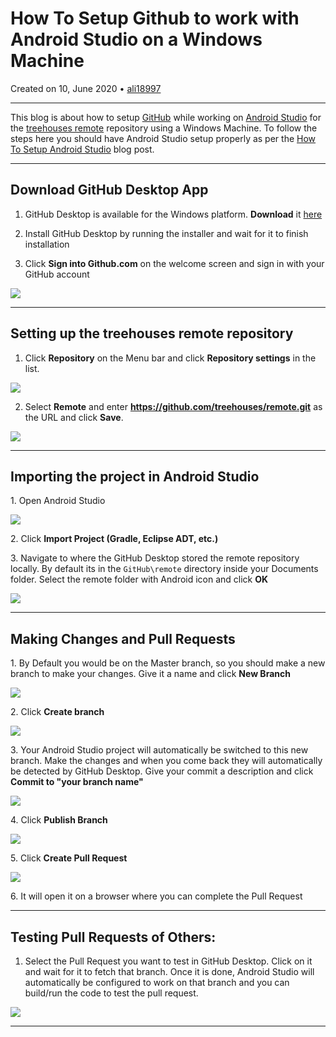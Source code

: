 # How To Setup Github to work with Android Studio on a Windows Machine 

Created on 10, June 2020 • [ali18997](https://github.com/ali18997)

---

This blog is about how to setup [GitHub](https://github.com/) while working on [Android Studio](https://en.wikipedia.org/wiki/Android_Studio) for the [treehouses remote](https://github.com/treehouses/remote) repository using a Windows Machine.
To follow the steps here you should have Android Studio setup properly as per the [How To Setup Android Studio](./20200110-androidstudiosetup.md) blog post.

---

## Download GitHub Desktop App 

1. GitHub Desktop is available for the Windows platform. **Download** it [here](https://desktop.github.com/)

2. Install GitHub Desktop by running the installer and wait for it to finish installation

3. Click **Sign into Github.com** on the welcome screen and sign in with your GitHub account

![](./images/20200610-github-welcome.png)

---

## Setting up the treehouses remote repository  

1. Click **Repository** on the Menu bar and click **Repository settings** in the list.

![](./images/20200610-github-repo-setting.png)

2. Select **Remote** and enter **https://github.com/treehouses/remote.git** as the URL and click **Save**.

![](./images/20200610-remote-link.png)

---

## Importing the project in Android Studio

1\. Open Android Studio
 
![](./images/20200610-android-studio-start.png)

2\. Click **Import Project (Gradle, Eclipse ADT, etc.)**

3\. Navigate to where the GitHub Desktop stored the remote repository locally. By default its in the `GitHub\remote` directory inside your Documents folder. Select the remote folder with Android icon and click **OK**
 
![](./images/20200610-android-studio-import.png)
 
---

## Making Changes and Pull Requests

1\. By Default you would be on the Master branch, so you should make a new branch to make your changes. Give it a name and click **New Branch**

![](./images/20200610-branch.png)

2\. Click **Create branch**

![](./images/20200610-branch2.png)

3\. Your Android Studio project will automatically be switched to this new branch. Make the changes and when you come back they will automatically be detected by GitHub Desktop. Give your commit a description and click **Commit to "your branch name"**

![](./images/20200610-commit.png)

4\. Click **Publish Branch**

![](./images/20200610-publish.png)

5\. Click **Create Pull Request**

![](./images/20200610-create-pr.png)

6\. It will open it on a browser where you can complete the Pull Request

---

## Testing Pull Requests of Others:
1. Select the Pull Request you want to test in GitHub Desktop. Click on it and wait for it to fetch that branch. Once it is done, Android Studio will automatically be configured to work on that branch and you can build/run the code to test the pull request.
 
![](./images/20200610-pr.png)


---
